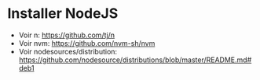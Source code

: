 # Installer NodeJS

- Voir n: https://github.com/tj/n
- Voir nvm: https://github.com/nvm-sh/nvm
- Voir nodesources/distribution: https://github.com/nodesource/distributions/blob/master/README.md#deb1


